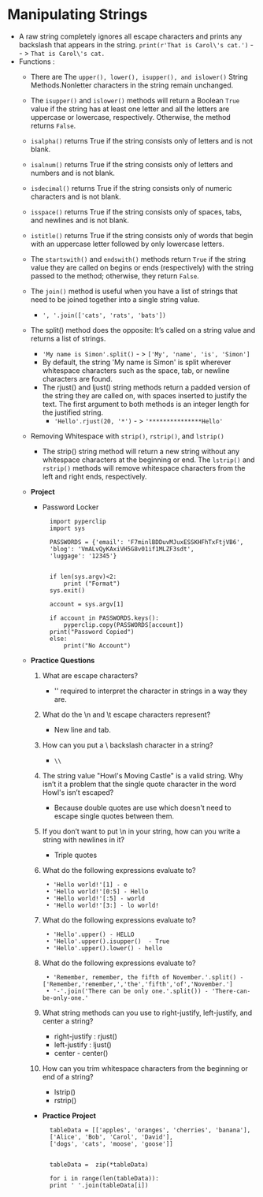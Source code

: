 # Manipulating Strings
- A raw string completely ignores all escape characters and prints any backslash that appears in the string. `print(r'That is Carol\'s cat.')` -- > `That is Carol\'s cat.`
 - Functions : 
	 - There are The `upper(), lower(), isupper(), and islower()` String Methods.Nonletter characters in the string remain unchanged. 
	- The `isupper()` and `islower()` methods will return a Boolean `True` value if the string has at least one letter and all the letters are uppercase or lowercase, respectively. Otherwise, the method returns `False`.
	- `isalpha()` returns True if the string consists only of letters and is not blank.
	- `isalnum()` returns True if the string consists only of letters and numbers and is not blank.
	- `isdecimal()` returns True if the string consists only of numeric characters and is not blank.
	- `isspace()` returns True if the string consists only of spaces, tabs, and newlines and is not blank.
	- `istitle()` returns True if the string consists only of words that begin with an uppercase letter followed by only lowercase letters.

	- The `startswith()` and `endswith()` methods return `True` if the string value they are called on begins or ends (respectively) with the string passed to the method; otherwise, they return `False`.
	- The `join()` method is useful when you have a list of strings that need to be joined together into a single string value.
		- `', '.join(['cats', 'rats', 'bats'])`
	- The split() method does the opposite: It’s called on a string value and returns a list of strings.
		- `'My name is Simon'.split()` - > `['My', 'name', 'is', 'Simon']`
		- By default, the string 'My name is Simon' is split wherever whitespace characters such as the space, tab, or newline characters are found.
		- The rjust() and ljust() string methods return a padded version of the string they are called on, with spaces inserted to justify the text. The first argument to both methods is an integer length for the justified string. 
			- `'Hello'.rjust(20, '*')`  - > `'***************Hello'`
	- Removing Whitespace with `strip()`, `rstrip()`, and `lstrip()`
		- The strip() string method will return a new string without any whitespace characters at the beginning or end. The `lstrip()` and `rstrip()` methods will remove whitespace characters from the left and right ends, respectively. 
 
	- **Project**
		- Password Locker
			

				import pyperclip
				import sys

				PASSWORDS = {'email': 'F7minlBDDuvMJuxESSKHFhTxFtjVB6',
				'blog': 'VmALvQyKAxiVH5G8v01if1MLZF3sdt',
				'luggage': '12345'}


				if len(sys.argv)<2:
				    print ("Format")
   				sys.exit()

				account = sys.argv[1]

				if account in PASSWORDS.keys():
				    pyperclip.copy(PASSWORDS[account])
   				print("Password Copied")
				else:
    				print("No Account")


		
	 - **Practice Questions**
	 	1. What are escape characters?
			- '\' required to interpret the character in strings in a way they are.
		2. What do the \n and \t escape characters represent?
			- New line and tab.
		3. How can you put a \ backslash character in a string?
			- `\\`
		4. The string value "Howl's Moving Castle" is a valid string. Why isn’t it a problem that the single quote character in the word Howl's isn’t escaped?  
			- Because double quotes are use which doesn't need to escape single quotes between them.
		5. If you don’t want to put \n in your string, how can you write a string with newlines in it?
			- Triple quotes
		6. What do the following expressions evaluate to?

				• 'Hello world!'[1] - e
				• 'Hello world!'[0:5] - Hello
				• 'Hello world!'[:5] - world
				• 'Hello world!'[3:] - lo world!
	 
		7. What do the following expressions evaluate to?

				• 'Hello'.upper() - HELLO
				• 'Hello'.upper().isupper()  - True
				• 'Hello'.upper().lower() - hello

		8. What do the following expressions evaluate to?

				• 'Remember, remember, the fifth of November.'.split() - ['Remember,'remember,','the','fifth','of','November.']
				• '-'.join('There can be only one.'.split()) - 'There-can-be-only-one.'
		
		9. What string methods can you use to right-justify, left-justify, and center a string?
			- right-justify : rjust()
			- left-justify : ljust() 
			- center - center()
		
		10. How can you trim whitespace characters from the beginning or end of a string?
			- lstrip()
			- rstrip()
		

		- **Practice Project**
			
				tableData = [['apples', 'oranges', 'cherries', 'banana'],
 				['Alice', 'Bob', 'Carol', 'David'],
 				['dogs', 'cats', 'moose', 'goose']]


				tableData =  zip(*tableData)

				for i in range(len(tableData)):
			    print ' '.join(tableData[i])


